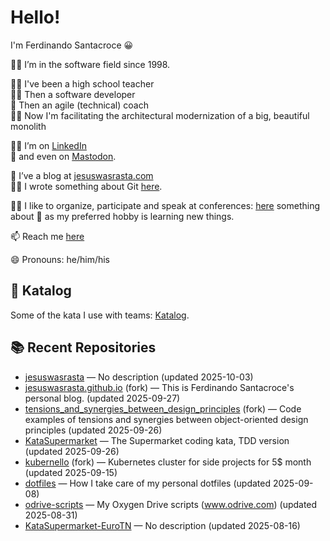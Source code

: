 # Hello!
I'm Ferdinando Santacroce 😀

👨‍💻 I’m in the software field since 1998.  

👨‍🏫 I've been a high school teacher  
👨‍💻 Then a software developer  
👲 Then an agile (technical) coach  
👷‍♂️ Now I'm facilitating the architectural modernization of a big, beautiful monolith  

👨‍💼 I’m on [LinkedIn](https://www.linkedin.com/in/ferdinandosantacroce/)  
🐘 and even on [Mastodon](https://mastodon.social/@ferdinandosantacroce).  

👯 I’ve a blog at [jesuswasrasta.com](https://jesuswasrasta.com)  
👨‍🎨 I wrote something about Git [here](https://jesuswasrasta.com/works/).  

👨‍🎤 I like to organize, participate and speak at conferences: [here](https://jesuswasrasta.com/talks/) something about
📙 as my preferred hobby is learning new things.  

📫 Reach me [here](https://jesuswasrasta.com/about/)  

😄 Pronouns: he/him/his  

## 🥋 Katalog
Some of the kata I use with teams: [Katalog](https://github.com/stars/jesuswasrasta/lists/katalog).  

## 📚 Recent Repositories
<!-- RECENT-REPOS:START -->
- [jesuswasrasta](https://github.com/jesuswasrasta/jesuswasrasta) — No description (updated 2025-10-03)
- [jesuswasrasta.github.io](https://github.com/jesuswasrasta/jesuswasrasta.github.io) (fork) — This is Ferdinando Santacroce's personal blog. (updated 2025-09-27)
- [tensions_and_synergies_between_design_principles](https://github.com/jesuswasrasta/tensions_and_synergies_between_design_principles) (fork) — Code examples of tensions and synergies between object-oriented design principles (updated 2025-09-26)
- [KataSupermarket](https://github.com/jesuswasrasta/KataSupermarket) — The Supermarket coding kata, TDD version (updated 2025-09-26)
- [kubernello](https://github.com/jesuswasrasta/kubernello) (fork) — Kubernetes cluster for side projects for 5$ month (updated 2025-09-15)
- [dotfiles](https://github.com/jesuswasrasta/dotfiles) — How I take care of my personal dotfiles (updated 2025-09-08)
- [odrive-scripts](https://github.com/jesuswasrasta/odrive-scripts) — My Oxygen Drive scripts (www.odrive.com) (updated 2025-08-31)
- [KataSupermarket-EuroTN](https://github.com/jesuswasrasta/KataSupermarket-EuroTN) — No description (updated 2025-08-16)
<!-- RECENT-REPOS:END -->
